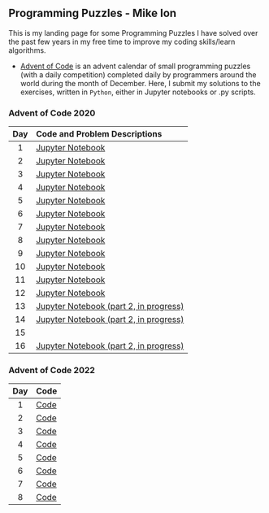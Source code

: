 ## Programming Puzzles - Mike Ion

This is my landing page for some Programming Puzzles I have solved over the past few years in my free time to improve my coding skills/learn algorithms.

- [Advent of Code](https://adventofcode.com) is an advent calendar of small programming puzzles (with a daily competition) completed daily by programmers around the world during the month of December. Here, I submit my solutions to the exercises, written in `Python`, either in Jupyter notebooks or .py scripts.

### Advent of Code 2020

| Day |  Code and Problem Descriptions           |
|:---:|:----------------|
|  1  | [Jupyter Notebook](https://github.com/mikeion/ProgrammingPuzzles/blob/main/solutions/day01.ipynb)               |
|  2  |   [Jupyter Notebook](https://github.com/mikeion/ProgrammingPuzzles/blob/main/solutions/day02.ipynb)               |
|  3  |   [Jupyter Notebook](https://github.com/mikeion/ProgrammingPuzzles/blob/main/solutions/day03.ipynb)               |
|  4  |  [Jupyter Notebook](https://github.com/mikeion/ProgrammingPuzzles/blob/main/solutions/day04.ipynb)               |
|  5  |   [Jupyter Notebook](https://github.com/mikeion/ProgrammingPuzzles/blob/main/solutions/day05.ipynb)               |
|  6  |   [Jupyter Notebook](https://github.com/mikeion/ProgrammingPuzzles/blob/main/solutions/day06.ipynb)               |
|  7  | [Jupyter Notebook](https://github.com/mikeion/ProgrammingPuzzles/blob/main/solutions/day07.ipynb)              |
|  8  |  [Jupyter Notebook](https://github.com/mikeion/ProgrammingPuzzles/blob/main/solutions/day08.ipynb)              |
|  9  |  [Jupyter Notebook](https://github.com/mikeion/ProgrammingPuzzles/blob/main/solutions/day09.ipynb)              |
|  10 |  [Jupyter Notebook](https://github.com/mikeion/ProgrammingPuzzles/blob/main/solutions/day10.ipynb)               |
|  11 |  [Jupyter Notebook](https://github.com/mikeion/ProgrammingPuzzles/blob/main/solutions/day11.ipynb)               |
|  12 |  [Jupyter Notebook](https://github.com/mikeion/ProgrammingPuzzles/blob/main/solutions/day12.ipynb)               |
|  13 |  [Jupyter Notebook (part 2, in progress)](https://github.com/mikeion/ProgrammingPuzzles/blob/main/solutions/day13.ipynb)               |
|  14 | [Jupyter Notebook (part 2, in progress)](https://github.com/mikeion/ProgrammingPuzzles/blob/main/solutions/day14.ipynb)               |
|  15 |                       |
|  16 | [Jupyter Notebook (part 2, in progress)](https://github.com/mikeion/ProgrammingPuzzles/blob/main/solutions/day16.ipynb)      


### Advent of Code 2022

| Day |  Code           |
|:---:|:----------------|
|  1  | [Code](https://github.com/mikeion/ProgrammingPuzzles/blob/main/2022/01/)               |
|  2  |   [Code](https://github.com/mikeion/ProgrammingPuzzles/blob/main/2022/02)               |
|  3  |   [Code](https://github.com/mikeion/ProgrammingPuzzles/blob/main/2022/03)               |
|  4  |  [Code](https://github.com/mikeion/ProgrammingPuzzles/blob/main/2022/04)               |
|  5  |   [Code](https://github.com/mikeion/ProgrammingPuzzles/blob/main/2022/05)               |
|  6  |   [Code](https://github.com/mikeion/ProgrammingPuzzles/blob/main/2022/06)               |
|  7  | [Code](https://github.com/mikeion/ProgrammingPuzzles/blob/main/2022/07)              |
|  8  |  [Code](https://github.com/mikeion/ProgrammingPuzzles/blob/main/2022/08)              |
